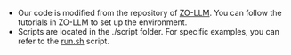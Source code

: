 * Our code is modified from the repository of [ZO-LLM](https://github.com/ZO-Bench/ZO-LLM/). You can follow the tutorials in ZO-LLM to set up the environment. 
* Scripts are located in the ./script folder. For specific examples, you can refer to the [run.sh](./run.sh) script.
